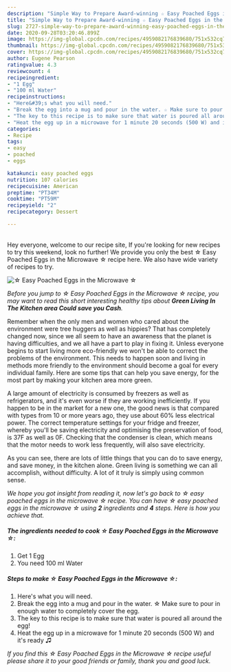 ```yaml
---
description: "Simple Way to Prepare Award-winning ☆ Easy Poached Eggs in the Microwave ☆"
title: "Simple Way to Prepare Award-winning ☆ Easy Poached Eggs in the Microwave ☆"
slug: 2727-simple-way-to-prepare-award-winning-easy-poached-eggs-in-the-microwave
date: 2020-09-28T03:20:46.899Z
image: https://img-global.cpcdn.com/recipes/4959082176839680/751x532cq70/☆-easy-poached-eggs-in-the-microwave-☆-recipe-main-photo.jpg
thumbnail: https://img-global.cpcdn.com/recipes/4959082176839680/751x532cq70/☆-easy-poached-eggs-in-the-microwave-☆-recipe-main-photo.jpg
cover: https://img-global.cpcdn.com/recipes/4959082176839680/751x532cq70/☆-easy-poached-eggs-in-the-microwave-☆-recipe-main-photo.jpg
author: Eugene Pearson
ratingvalue: 4.3
reviewcount: 4
recipeingredient:
- "1 Egg"
- "100 ml Water"
recipeinstructions:
- "Here&#39;s what you will need."
- "Break the egg into a mug and pour in the water. ☆ Make sure to pour in enough water to completely cover the egg."
- "The key to this recipe is to make sure that water is poured all around the egg!"
- "Heat the egg up in a microwave for 1 minute 20 seconds (500 W) and it&#39;s ready ♫"
categories:
- Recipe
tags:
- easy
- poached
- eggs

katakunci: easy poached eggs 
nutrition: 107 calories
recipecuisine: American
preptime: "PT34M"
cooktime: "PT59M"
recipeyield: "2"
recipecategory: Dessert

---
```

<br>
Hey everyone, welcome to our recipe site, If you're looking for new recipes to try this weekend, look no further! We provide you only the best ☆ Easy Poached Eggs in the Microwave ☆ recipe here. We also have wide variety of recipes to try.
<br>


![☆ Easy Poached Eggs in the Microwave ☆](https://img-global.cpcdn.com/recipes/4959082176839680/751x532cq70/☆-easy-poached-eggs-in-the-microwave-☆-recipe-main-photo.jpg)

<i>Before you jump to ☆ Easy Poached Eggs in the Microwave ☆ recipe, you may want to read this short interesting healthy tips about 
<strong>Green Living In The Kitchen area Could save you Cash</strong>.</i>
</br>

Remember when the only men and women who cared about the environment were tree huggers as well as hippies? That has completely changed now, since we all seem to have an awareness that the planet is having difficulties, and we all have a part to play in fixing it. Unless everyone begins to start living more eco-friendly we won't be able to correct the problems of the environment. This needs to happen soon and living in methods more friendly to the environment should become a goal for every individual family. Here are some tips that can help you save energy, for the most part by making your kitchen area more green.

A large amount of electricity is consumed by freezers as well as refrigerators, and it's even worse if they are working inefficiently. If you happen to be in the market for a new one, the good news is that compared with types from 10 or more years ago, they use about 60% less electrical power. The correct temperature settings for your fridge and freezer, whereby you'll be saving electricity and optimising the preservation of food, is 37F as well as 0F. Checking that the condenser is clean, which means that the motor needs to work less frequently, will also save electricity.

As you can see, there are lots of little things that you can do to save energy, and save money, in the kitchen alone. Green living is something we can all accomplish, without difficulty. A lot of it truly is simply using common sense.


<i>We hope you got insight from reading it, now let's go back to ☆ easy poached eggs in the microwave ☆ recipe. You can have ☆ easy poached eggs in the microwave ☆ using <strong>2</strong> ingredients and <strong>4</strong> steps. Here is how you achieve that.
</i>

##### The ingredients needed to cook ☆ Easy Poached Eggs in the Microwave ☆:

1. Get 1 Egg
1. You need 100 ml Water


##### Steps to make ☆ Easy Poached Eggs in the Microwave ☆:

1. Here&#39;s what you will need.
1. Break the egg into a mug and pour in the water. ☆ Make sure to pour in enough water to completely cover the egg.
1. The key to this recipe is to make sure that water is poured all around the egg!
1. Heat the egg up in a microwave for 1 minute 20 seconds (500 W) and it&#39;s ready ♫


<i>If you find this ☆ Easy Poached Eggs in the Microwave ☆ recipe useful please share it to your good friends or family, thank you and good luck.</i>
